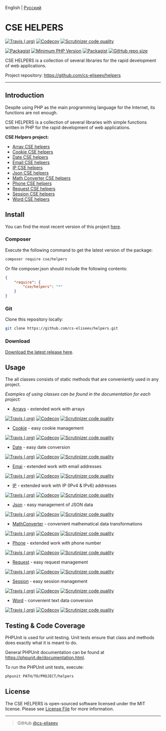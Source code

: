 English | [Русский](https://github.com/cs-eliseev/helpers/blob/master/README.ru_RU.md)

CSE HELPERS
=======

[![Travis (.org)](https://img.shields.io/travis/cs-eliseev/helpers.svg?style=flat-square)](https://travis-ci.org/cs-eliseev/helpers)
[![Codecov](https://img.shields.io/codecov/c/github/cs-eliseev/helpers.svg?style=flat-square)](https://codecov.io/gh/cs-eliseev/helpers)
[![Scrutinizer code quality](https://img.shields.io/scrutinizer/g/cs-eliseev/helpers.svg?style=flat-square)](https://scrutinizer-ci.com/g/cs-eliseev/helpers/?branch=master)

[![Packagist](https://img.shields.io/packagist/v/cse/helpers.svg?style=flat-square)](https://packagist.org/packages/cse/helpers)
[![Minimum PHP Version](https://img.shields.io/badge/php-%3E%3D%207.1-8892BF.svg?style=flat-square)](https://packagist.org/packages/cse/helpers)
[![Packagist](https://img.shields.io/packagist/l/cse/helpers.svg?style=flat-square)](https://github.com/cs-eliseev/helpers/blob/master/LICENSE.md)
[![GitHub repo size](https://img.shields.io/github/repo-size/cs-eliseev/helpers.svg?style=flat-square)](https://github.com/cs-eliseev/helpers/archive/master.zip)


CSE HELPERS is a collection of several libraries for the rapid development of web applications.

Project repository: https://github.com/cs-eliseev/helpers

***


## Introduction

Despite using PHP as the main programming language for the Internet, its functions are not enough.

CSE HELPERS is a collection of several libraries with simple functions written in PHP for the rapid development of web applications.

**CSE Helpers project:**
* [Array CSE helpers](https://github.com/cs-eliseev/helpers-arrays)
* [Cookie CSE helpers](https://github.com/cs-eliseev/helpers-cookie)
* [Date CSE helpers](https://github.com/cs-eliseev/helpers-date)
* [Email CSE helpers](https://github.com/cs-eliseev/helpers-email)
* [IP CSE helpers](https://github.com/cs-eliseev/helpers-ip)
* [Json CSE helpers](https://github.com/cs-eliseev/helpers-json)
* [Math Converter CSE helpers](https://github.com/cs-eliseev/helpers-math-converter)
* [Phone CSE helpers](https://github.com/cs-eliseev/helpers-phone)
* [Request CSE helpers](https://github.com/cs-eliseev/helpers-request)
* [Session CSE helpers](https://github.com/cs-eliseev/helpers-session)
* [Word CSE helpers](https://github.com/cs-eliseev/helpers-word)


## Install

You can find the most recent version of this project [here](https://github.com/cs-eliseev/helpers).

### Composer

Execute the following command to get the latest version of the package:
```bash
composer require cse/helpers
```

Or file composer.json should include the following contents:
```json
{
    "require": {
        "cse/helpers": "*"
    }
}
```

### Git

Clone this repository locally:
```bash
git clone https://github.com/cs-eliseev/helpers.git
```

### Download

[Download the latest release here](https://github.com/cs-eliseev/helpers/archive/master.zip).

## Usage

The all classes consists of static methods that are conveniently used in any project. 

_Examples of using classes can be found in the documentation for each project:_

* [Arrays](https://github.com/cs-eliseev/helpers-arrays) - extended work with arrays

[![Travis (.org)](https://img.shields.io/travis/cs-eliseev/helpers-arrays.svg?style=flat-square)](https://travis-ci.org/cs-eliseev/helpers-arrays)
[![Codecov](https://img.shields.io/codecov/c/github/cs-eliseev/helpers-arrays.svg?style=flat-square)](https://codecov.io/gh/cs-eliseev/helpers-arrays)
[![Scrutinizer code quality](https://img.shields.io/scrutinizer/g/cs-eliseev/helpers-arrays.svg?style=flat-square)](https://scrutinizer-ci.com/g/cs-eliseev/helpers-arrays/?branch=master)

* [Cookie](https://github.com/cs-eliseev/helpers-cookie) - easy cookie management

[![Travis (.org)](https://img.shields.io/travis/cs-eliseev/helpers-cookie.svg?style=flat-square)](https://travis-ci.org/cs-eliseev/helpers-cookie)
[![Codecov](https://img.shields.io/codecov/c/github/cs-eliseev/helpers-cookie.svg?style=flat-square)](https://codecov.io/gh/cs-eliseev/helpers-cookie)
[![Scrutinizer code quality](https://img.shields.io/scrutinizer/g/cs-eliseev/helpers-cookie.svg?style=flat-square)](https://scrutinizer-ci.com/g/cs-eliseev/helpers-cookie/?branch=master)

* [Date](https://github.com/cs-eliseev/helpers-date) - easy date conversion

[![Travis (.org)](https://img.shields.io/travis/cs-eliseev/helpers-date.svg?style=flat-square)](https://travis-ci.org/cs-eliseev/helpers-date)
[![Codecov](https://img.shields.io/codecov/c/github/cs-eliseev/helpers-date.svg?style=flat-square)](https://codecov.io/gh/cs-eliseev/helpers-date)
[![Scrutinizer code quality](https://img.shields.io/scrutinizer/g/cs-eliseev/helpers-date.svg?style=flat-square)](https://scrutinizer-ci.com/g/cs-eliseev/helpers-date/?branch=master)

* [Emai](https://github.com/cs-eliseev/helpers-email) - extended work with email addresses

[![Travis (.org)](https://img.shields.io/travis/cs-eliseev/helpers-email.svg?style=flat-square)](https://travis-ci.org/cs-eliseev/helpers-email)
[![Codecov](https://img.shields.io/codecov/c/github/cs-eliseev/helpers-email.svg?style=flat-square)](https://codecov.io/gh/cs-eliseev/helpers-email)
[![Scrutinizer code quality](https://img.shields.io/scrutinizer/g/cs-eliseev/helpers-email.svg?style=flat-square)](https://scrutinizer-ci.com/g/cs-eliseev/helpers-email/?branch=master)

* [IP](https://github.com/cs-eliseev/helpers-ip) - extended work with IP (IPv4 & IPv6) addresses

[![Travis (.org)](https://img.shields.io/travis/cs-eliseev/helpers-ip.svg?style=flat-square)](https://travis-ci.org/cs-eliseev/helpers-ip)
[![Codecov](https://img.shields.io/codecov/c/github/cs-eliseev/helpers-ip.svg?style=flat-square)](https://codecov.io/gh/cs-eliseev/helpers-ip)
[![Scrutinizer code quality](https://img.shields.io/scrutinizer/g/cs-eliseev/helpers-ip.svg?style=flat-square)](https://scrutinizer-ci.com/g/cs-eliseev/helpers-ip/?branch=master)

* [Json](https://github.com/cs-eliseev/helpers-json) - easy management of JSON data

[![Travis (.org)](https://img.shields.io/travis/cs-eliseev/helpers-json.svg?style=flat-square)](https://travis-ci.org/cs-eliseev/helpers-json)
[![Codecov](https://img.shields.io/codecov/c/github/cs-eliseev/helpers-json.svg?style=flat-square)](https://codecov.io/gh/cs-eliseev/helpers-json)
[![Scrutinizer code quality](https://img.shields.io/scrutinizer/g/cs-eliseev/helpers-json.svg?style=flat-square)](https://scrutinizer-ci.com/g/cs-eliseev/helpers-json/?branch=master)

* [MathConverter](https://github.com/cs-eliseev/helpers-math-converter) - convenient mathematical data transformations

[![Travis (.org)](https://img.shields.io/travis/cs-eliseev/helpers-math-converter.svg?style=flat-square)](https://travis-ci.org/cs-eliseev/helpers-math-converter)
[![Codecov](https://img.shields.io/codecov/c/github/cs-eliseev/helpers-math-converter.svg?style=flat-square)](https://codecov.io/gh/cs-eliseev/helpers-math-converter)
[![Scrutinizer code quality](https://img.shields.io/scrutinizer/g/cs-eliseev/helpers-math-converter.svg?style=flat-square)](https://scrutinizer-ci.com/g/cs-eliseev/helpers-math-converter/?branch=master)

* [Phone](https://github.com/cs-eliseev/helpers-phone) - extended work with phone number

[![Travis (.org)](https://img.shields.io/travis/cs-eliseev/helpers-phone.svg?style=flat-square)](https://travis-ci.org/cs-eliseev/helpers-phone)
[![Codecov](https://img.shields.io/codecov/c/github/cs-eliseev/helpers-phone.svg?style=flat-square)](https://codecov.io/gh/cs-eliseev/helpers-phone)
[![Scrutinizer code quality](https://img.shields.io/scrutinizer/g/cs-eliseev/helpers-phone.svg?style=flat-square)](https://scrutinizer-ci.com/g/cs-eliseev/helpers-phone/?branch=master)

* [Request](https://github.com/cs-eliseev/helpers-request) - easy request management

[![Travis (.org)](https://img.shields.io/travis/cs-eliseev/helpers-request.svg?style=flat-square)](https://travis-ci.org/cs-eliseev/helpers-request)
[![Codecov](https://img.shields.io/codecov/c/github/cs-eliseev/helpers-request.svg?style=flat-square)](https://codecov.io/gh/cs-eliseev/helpers-request)
[![Scrutinizer code quality](https://img.shields.io/scrutinizer/g/cs-eliseev/helpers-request.svg?style=flat-square)](https://scrutinizer-ci.com/g/cs-eliseev/helpers-request/?branch=master)

* [Session](https://github.com/cs-eliseev/helpers-session) - easy session management

[![Travis (.org)](https://img.shields.io/travis/cs-eliseev/helpers-session.svg?style=flat-square)](https://travis-ci.org/cs-eliseev/helpers-session)
[![Codecov](https://img.shields.io/codecov/c/github/cs-eliseev/helpers-session.svg?style=flat-square)](https://codecov.io/gh/cs-eliseev/helpers-session)
[![Scrutinizer code quality](https://img.shields.io/scrutinizer/g/cs-eliseev/helpers-session.svg?style=flat-square)](https://scrutinizer-ci.com/g/cs-eliseev/helpers-session/?branch=master)

* [Word](https://github.com/cs-eliseev/helpers-word) - convenient text data conversion

[![Travis (.org)](https://img.shields.io/travis/cs-eliseev/helpers-word.svg?style=flat-square)](https://travis-ci.org/cs-eliseev/helpers-word)
[![Codecov](https://img.shields.io/codecov/c/github/cs-eliseev/helpers-word.svg?style=flat-square)](https://codecov.io/gh/cs-eliseev/helpers-word)
[![Scrutinizer code quality](https://img.shields.io/scrutinizer/g/cs-eliseev/helpers-word.svg?style=flat-square)](https://scrutinizer-ci.com/g/cs-eliseev/helpers-word/?branch=master)


## Testing & Code Coverage

PHPUnit is used for unit testing. Unit tests ensure that class and methods does exactly what it is meant to do.

General PHPUnit documentation can be found at https://phpunit.de/documentation.html.

To run the PHPUnit unit tests, execute:
```bash
phpunit PATH/TO/PROJECT/helpers
```


## License

The CSE HELPERS is open-sourced software licensed under the MIT license. Please see [License File](https://github.com/cs-eliseev/helpers/blob/master/LICENSE.md) for more information.

---

> GitHub [@cs-eliseev](https://github.com/cs-eliseev)